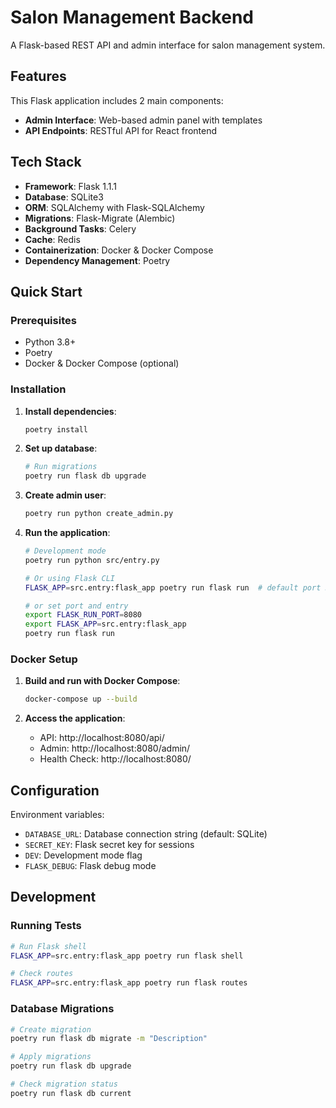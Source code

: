 # Salon Management Backend

A Flask-based REST API and admin interface for salon management system.

## Features
This Flask application includes 2 main components:

- **Admin Interface**: Web-based admin panel with templates
- **API Endpoints**: RESTful API for React frontend

## Tech Stack

- **Framework**: Flask 1.1.1
- **Database**: SQLite3
- **ORM**: SQLAlchemy with Flask-SQLAlchemy
- **Migrations**: Flask-Migrate (Alembic)
- **Background Tasks**: Celery
- **Cache**: Redis
- **Containerization**: Docker & Docker Compose
- **Dependency Management**: Poetry


## Quick Start

### Prerequisites

- Python 3.8+
- Poetry
- Docker & Docker Compose (optional)

### Installation

1. **Install dependencies**:
   ```bash
   poetry install
   ```

2. **Set up database**:
   ```bash
   # Run migrations
   poetry run flask db upgrade
   ```

3. **Create admin user**:
   ```bash
   poetry run python create_admin.py
   ```

4. **Run the application**:
   ```bash
   # Development mode
   poetry run python src/entry.py
   
   # Or using Flask CLI
   FLASK_APP=src.entry:flask_app poetry run flask run  # default port 5000

   # or set port and entry
   export FLASK_RUN_PORT=8080
   export FLASK_APP=src.entry:flask_app
   poetry run flask run
   ```

### Docker Setup

1. **Build and run with Docker Compose**:
   ```bash
   docker-compose up --build
   ```

2. **Access the application**:
   - API: http://localhost:8080/api/
   - Admin: http://localhost:8080/admin/
   - Health Check: http://localhost:8080/

## Configuration

Environment variables:

- `DATABASE_URL`: Database connection string (default: SQLite)
- `SECRET_KEY`: Flask secret key for sessions
- `DEV`: Development mode flag
- `FLASK_DEBUG`: Flask debug mode

## Development

### Running Tests
```bash
# Run Flask shell 
FLASK_APP=src.entry:flask_app poetry run flask shell

# Check routes
FLASK_APP=src.entry:flask_app poetry run flask routes
```

### Database Migrations
```bash
# Create migration
poetry run flask db migrate -m "Description"

# Apply migrations
poetry run flask db upgrade

# Check migration status
poetry run flask db current
```

